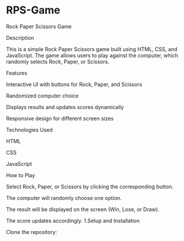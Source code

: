 # RPS-Game
Rock Paper Scissors Game

Description

This is a simple Rock Paper Scissors game built using HTML, CSS, and JavaScript. The game allows users to play against the computer, which randomly selects Rock, Paper, or Scissors.

Features

Interactive UI with buttons for Rock, Paper, and Scissors

Randomized computer choice

Displays results and updates scores dynamically

Responsive design for different screen sizes

Technologies Used

HTML

CSS

JavaScript

How to Play

Select Rock, Paper, or Scissors by clicking the corresponding button.

The computer will randomly choose one option.

The result will be displayed on the screen (Win, Lose, or Draw).

The score updates accordingly.
1.Setup and Installation

Clone the repository:
